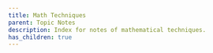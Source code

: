```yaml
---
title: Math Techniques
parent: Topic Notes
description: Index for notes of mathematical techniques.
has_children: true
---
```



